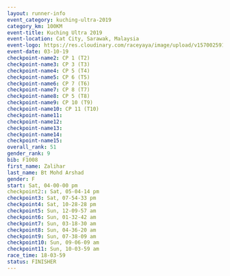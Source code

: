 ```yaml
---
layout: runner-info 
event_category: kuching-ultra-2019 
category_km: 100KM 
event-title: Kuching Ultra 2019
event-location: Cat City, Sarawak, Malaysia 
event-logo: https://res.cloudinary.com/raceyaya/image/upload/v1570025915/logo/kuching_ultra_jsvtue.jpg 
event-date: 03-10-19 
checkpoint-name2: CP 1 (T2) 
checkpoint-name3: CP 3 (T3) 
checkpoint-name4: CP 5 (T4) 
checkpoint-name5: CP 6 (T5) 
checkpoint-name6: CP 7 (T6) 
checkpoint-name7: CP 8 (T7) 
checkpoint-name8: CP 5 (T8) 
checkpoint-name9: CP 10 (T9) 
checkpoint-name10: CP 11 (T10) 
checkpoint-name11:  
checkpoint-name12: 
checkpoint-name13: 
checkpoint-name14: 
checkpoint-name15: 
overall_rank: 51
gender_rank: 9
bib: F1008
first_name: Zalihar
last_name: Bt Mohd Arshad
gender: F
start: Sat, 04-00-00 pm
checkpoint2:: Sat, 05-04-14 pm
checkpoint3: Sat, 07-54-33 pm
checkpoint4: Sat, 10-28-28 pm
checkpoint5: Sun, 12-09-57 am
checkpoint6: Sun, 01-32-42 am
checkpoint7: Sun, 03-18-30 am
checkpoint8: Sun, 04-36-20 am
checkpoint9: Sun, 07-38-09 am
checkpoint10: Sun, 09-06-09 am
checkpoint11: Sun, 10-03-59 am
race_time: 18-03-59
status: FINISHER
---
```

